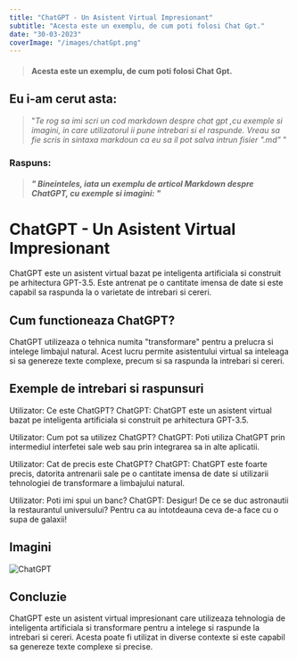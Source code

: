 ```yaml
---
title: "ChatGPT - Un Asistent Virtual Impresionant"
subtitle: "Acesta este un exemplu, de cum poti folosi Chat Gpt."
date: "30-03-2023"
coverImage: "/images/chatGpt.png"
---
```


> #### Acesta este un exemplu, de cum poti folosi Chat Gpt.

 
## Eu i-am cerut asta: 

> "*Te rog sa imi scri un cod markdown despre chat gpt ,cu exemple si imagini, in care utilizatorul ii pune intrebari si el raspunde. Vreau sa fie scris in sintaxa markdoun ca eu sa il pot salva intrun fisier ".md"* " 

### Raspuns:

> #### *" Bineinteles, iata un exemplu de articol Markdown despre ChatGPT, cu exemple si imagini: "*

# ChatGPT - Un Asistent Virtual Impresionant

ChatGPT este un asistent virtual bazat pe inteligenta artificiala si construit pe arhitectura GPT-3.5. Este antrenat pe o cantitate imensa de date si este capabil sa raspunda la o varietate de intrebari si cereri.

## Cum functioneaza ChatGPT?

ChatGPT utilizeaza o tehnica numita "transformare" pentru a prelucra si intelege limbajul natural. Acest lucru permite asistentului virtual sa inteleaga si sa genereze texte complexe, precum si sa raspunda la intrebari si cereri.

## Exemple de intrebari si raspunsuri

Utilizator: Ce este ChatGPT? ChatGPT: ChatGPT este un asistent virtual bazat pe inteligenta artificiala si construit pe arhitectura GPT-3.5.

Utilizator: Cum pot sa utilizez ChatGPT? ChatGPT: Poti utiliza ChatGPT prin intermediul interfetei sale web sau prin integrarea sa in alte aplicatii.

Utilizator: Cat de precis este ChatGPT? ChatGPT: ChatGPT este foarte precis, datorita antrenarii sale pe o cantitate imensa de date si utilizarii tehnologiei de transformare a limbajului natural.

Utilizator: Poti imi spui un banc? ChatGPT: Desigur! De ce se duc astronautii la restaurantul universului? Pentru ca au intotdeauna ceva de-a face cu o supa de galaxii!

## Imagini

![ChatGPT](https://thehill.com/wp-content/uploads/sites/2/2023/02/chatbot_020323_getty_educationAI.jpg?strip=1)

## Concluzie

ChatGPT este un asistent virtual impresionant care utilizeaza tehnologia de inteligenta artificiala si transformare pentru a intelege si raspunde la intrebari si cereri. Acesta poate fi utilizat in diverse contexte si este capabil sa genereze texte complexe si precise.